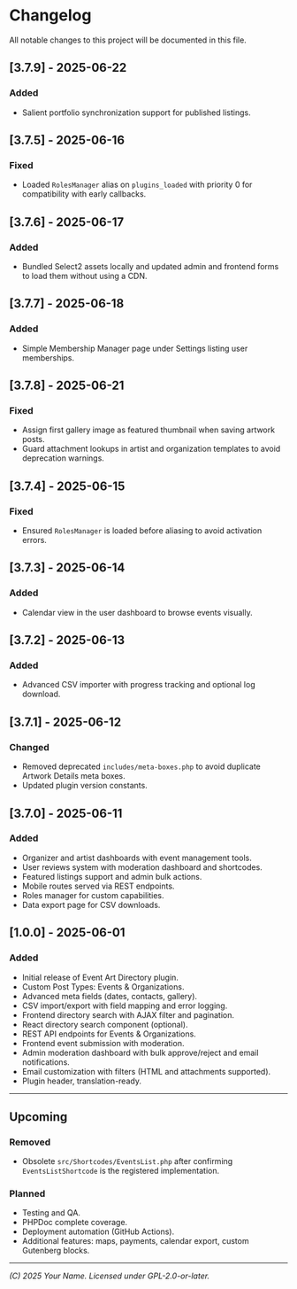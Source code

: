 # Changelog

All notable changes to this project will be documented in this file.

## [3.7.9] - 2025-06-22
### Added
- Salient portfolio synchronization support for published listings.

## [3.7.5] - 2025-06-16
### Fixed
- Loaded `RolesManager` alias on `plugins_loaded` with priority 0 for
  compatibility with early callbacks.

## [3.7.6] - 2025-06-17
### Added
- Bundled Select2 assets locally and updated admin and frontend forms to load them without using a CDN.

## [3.7.7] - 2025-06-18
### Added
- Simple Membership Manager page under Settings listing user memberships.

## [3.7.8] - 2025-06-21
### Fixed
- Assign first gallery image as featured thumbnail when saving artwork posts.
- Guard attachment lookups in artist and organization templates to avoid
  deprecation warnings.

## [3.7.4] - 2025-06-15
### Fixed
- Ensured `RolesManager` is loaded before aliasing to avoid activation errors.

## [3.7.3] - 2025-06-14
### Added
- Calendar view in the user dashboard to browse events visually.

## [3.7.2] - 2025-06-13
### Added
- Advanced CSV importer with progress tracking and optional log download.

## [3.7.1] - 2025-06-12
### Changed
- Removed deprecated `includes/meta-boxes.php` to avoid duplicate Artwork Details meta boxes.
- Updated plugin version constants.

## [3.7.0] - 2025-06-11
### Added
- Organizer and artist dashboards with event management tools.
- User reviews system with moderation dashboard and shortcodes.
- Featured listings support and admin bulk actions.
- Mobile routes served via REST endpoints.
- Roles manager for custom capabilities.
- Data export page for CSV downloads.

## [1.0.0] - 2025-06-01
### Added
- Initial release of Event Art Directory plugin.
- Custom Post Types: Events & Organizations.
- Advanced meta fields (dates, contacts, gallery).
- CSV import/export with field mapping and error logging.
- Frontend directory search with AJAX filter and pagination.
- React directory search component (optional).
- REST API endpoints for Events & Organizations.
- Frontend event submission with moderation.
- Admin moderation dashboard with bulk approve/reject and email notifications.
- Email customization with filters (HTML and attachments supported).
- Plugin header, translation-ready.

---

## Upcoming
### Removed
- Obsolete `src/Shortcodes/EventsList.php` after confirming `EventsListShortcode` is the registered implementation.
### Planned
- Testing and QA.
- PHPDoc complete coverage.
- Deployment automation (GitHub Actions).
- Additional features: maps, payments, calendar export, custom Gutenberg blocks.

---

*(C) 2025 Your Name. Licensed under GPL-2.0-or-later.*

